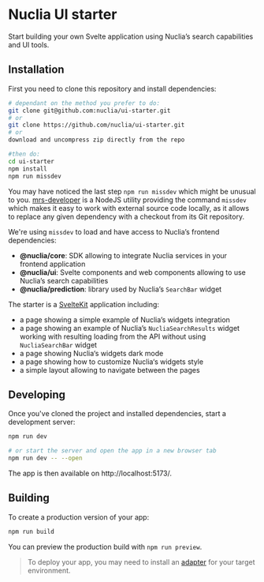 # Nuclia UI starter

Start building your own Svelte application using Nuclia’s search capabilities and UI tools.

## Installation

First you need to clone this repository and install dependencies:

```bash
# dependant on the method you prefer to do:
git clone git@github.com:nuclia/ui-starter.git
# or
git clone https://github.com/nuclia/ui-starter.git
# or
download and uncompress zip directly from the repo

#then do:
cd ui-starter
npm install
npm run missdev
```

You may have noticed the last step `npm run missdev` which might be unusual to you. [mrs-developer](https://github.com/collective/mrs-developer) is a NodeJS utility providing the command `missdev`
which makes it easy to work with external source code locally, as it allows to replace any given dependency with a checkout from its Git repository.

We're using `missdev` to load and have access to Nuclia’s frontend dependencies:

- **@nuclia/core**: SDK allowing to integrate Nuclia services in your frontend application
- **@nuclia/ui**: Svelte components and web components allowing to use Nuclia’s search capabilities
- **@nuclia/prediction**: library used by Nuclia’s `SearchBar` widget

The starter is a [SvelteKit](https://kit.svelte.dev/docs/introduction) application including:

- a page showing a simple example of Nuclia’s widgets integration
- a page showing an example of Nuclia’s `NucliaSearchResults` widget working with resulting loading from the API without using `NucliaSearchBar` widget
- a page showing Nuclia‘s widgets dark mode
- a page showing how to customize Nuclia‘s widgets style
- a simple layout allowing to navigate between the pages

## Developing

Once you've cloned the project and installed dependencies, start a development server:

```bash
npm run dev

# or start the server and open the app in a new browser tab
npm run dev -- --open
```

The app is then available on http://localhost:5173/.

## Building

To create a production version of your app:

```bash
npm run build
```

You can preview the production build with `npm run preview`.

> To deploy your app, you may need to install an [adapter](https://kit.svelte.dev/docs/adapters) for your target environment.
